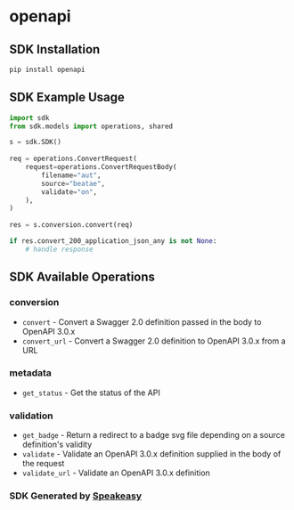 # openapi

<!-- Start SDK Installation -->
## SDK Installation

```bash
pip install openapi
```
<!-- End SDK Installation -->

## SDK Example Usage
<!-- Start SDK Example Usage -->
```python
import sdk
from sdk.models import operations, shared

s = sdk.SDK()
    
req = operations.ConvertRequest(
    request=operations.ConvertRequestBody(
        filename="aut",
        source="beatae",
        validate="on",
    ),
)
    
res = s.conversion.convert(req)

if res.convert_200_application_json_any is not None:
    # handle response
```
<!-- End SDK Example Usage -->

<!-- Start SDK Available Operations -->
## SDK Available Operations

### conversion

* `convert` - Convert a Swagger 2.0 definition passed in the body to OpenAPI 3.0.x 
* `convert_url` - Convert a Swagger 2.0 definition to OpenAPI 3.0.x from a URL

### metadata

* `get_status` - Get the status of the API

### validation

* `get_badge` - Return a redirect to a badge svg file depending on a source definition's validity
* `validate` - Validate an OpenAPI 3.0.x definition supplied in the body of the request
* `validate_url` - Validate an OpenAPI 3.0.x definition

<!-- End SDK Available Operations -->

### SDK Generated by [Speakeasy](https://docs.speakeasyapi.dev/docs/using-speakeasy/client-sdks)
